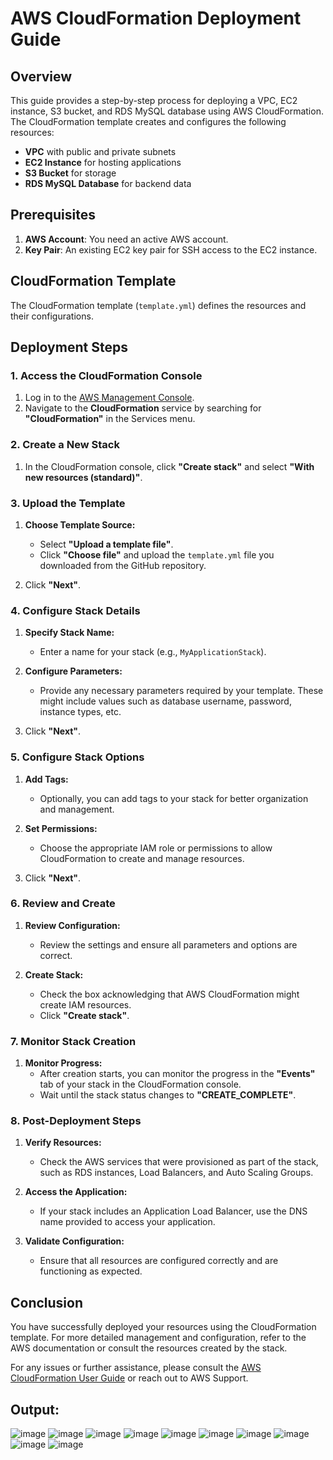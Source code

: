 # AWS CloudFormation Deployment Guide

## Overview

This guide provides a step-by-step process for deploying a VPC, EC2 instance, S3 bucket, and RDS MySQL database using AWS CloudFormation. The CloudFormation template creates and configures the following resources:

- **VPC** with public and private subnets
- **EC2 Instance** for hosting applications
- **S3 Bucket** for storage
- **RDS MySQL Database** for backend data

## Prerequisites

1. **AWS Account**: You need an active AWS account.
2. **Key Pair**: An existing EC2 key pair for SSH access to the EC2 instance.

## CloudFormation Template

The CloudFormation template (`template.yml`) defines the resources and their configurations.

## Deployment Steps

### 1. Access the CloudFormation Console

1. Log in to the [AWS Management Console](https://aws.amazon.com/console/).
2. Navigate to the **CloudFormation** service by searching for **"CloudFormation"** in the Services menu.

### 2. Create a New Stack

1. In the CloudFormation console, click **"Create stack"** and select **"With new resources (standard)"**.

### 3. Upload the Template

1. **Choose Template Source:**
   - Select **"Upload a template file"**.
   - Click **"Choose file"** and upload the `template.yml` file you downloaded from the GitHub repository.

2. Click **"Next"**.

### 4. Configure Stack Details

1. **Specify Stack Name:**
   - Enter a name for your stack (e.g., `MyApplicationStack`).

2. **Configure Parameters:**
   - Provide any necessary parameters required by your template. These might include values such as database username, password, instance types, etc.

3. Click **"Next"**.

### 5. Configure Stack Options

1. **Add Tags:**
   - Optionally, you can add tags to your stack for better organization and management.

2. **Set Permissions:**
   - Choose the appropriate IAM role or permissions to allow CloudFormation to create and manage resources.

3. Click **"Next"**.

### 6. Review and Create

1. **Review Configuration:**
   - Review the settings and ensure all parameters and options are correct.

2. **Create Stack:**
   - Check the box acknowledging that AWS CloudFormation might create IAM resources.
   - Click **"Create stack"**.

### 7. Monitor Stack Creation

1. **Monitor Progress:**
   - After creation starts, you can monitor the progress in the **"Events"** tab of your stack in the CloudFormation console.
   - Wait until the stack status changes to **"CREATE_COMPLETE"**.

### 8. Post-Deployment Steps

1. **Verify Resources:**
   - Check the AWS services that were provisioned as part of the stack, such as RDS instances, Load Balancers, and Auto Scaling Groups.

2. **Access the Application:**
   - If your stack includes an Application Load Balancer, use the DNS name provided to access your application.

3. **Validate Configuration:**
   - Ensure that all resources are configured correctly and are functioning as expected.

## Conclusion

You have successfully deployed your resources using the CloudFormation template. For more detailed management and configuration, refer to the AWS documentation or consult the resources created by the stack.

For any issues or further assistance, please consult the [AWS CloudFormation User Guide](https://docs.aws.amazon.com/AWSCloudFormation/latest/UserGuide/Welcome.html) or reach out to AWS Support.

## Output:

![image](https://github.com/user-attachments/assets/21078cb3-ce67-43f9-adc9-7693022bdfb1)
![image](https://github.com/user-attachments/assets/271def1c-0027-4c13-bc2b-97ff7d55a2c2)
![image](https://github.com/user-attachments/assets/49d2fd99-38bc-4226-8746-4f62cd4dfb52)
![image](https://github.com/user-attachments/assets/456f935c-d988-4214-828a-795e3709452b)
![image](https://github.com/user-attachments/assets/53447a25-46e4-413f-9d15-2dd0e69301f4)
![image](https://github.com/user-attachments/assets/8015aa1e-5014-400d-a4e3-c72df321077d)
![image](https://github.com/user-attachments/assets/a6287b38-9c9e-46da-a9da-94b24fdd5e9e)
![image](https://github.com/user-attachments/assets/19a176f3-2a6e-40b5-8d21-27c4aea93be1)
![image](https://github.com/user-attachments/assets/c4d8b47a-aead-46d0-96a6-861785566aed)
![image](https://github.com/user-attachments/assets/0eb7960b-2e3b-420e-a20a-e0177cd6c43c)












